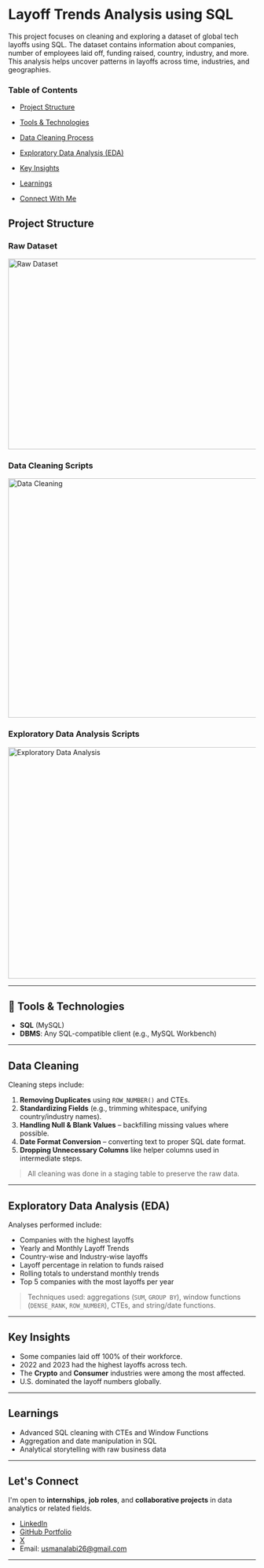 # Layoff Trends Analysis using SQL

This project focuses on cleaning and exploring a dataset of global tech layoffs using SQL. The dataset contains information about companies, number of employees laid off, funding raised, country, industry, and more. This analysis helps uncover patterns in layoffs across time, industries, and geographies.
### Table of Contents

- [Project Structure](https://github.com/Honour00/Global-Layoffs-Data-Project-sql/blob/main/README.md#project-structure)

- [Tools & Technologies](https://github.com/Honour00/Global-Layoffs-Data-Project-sql/blob/main/README.md#-tools--technologies)

- [Data Cleaning Process](https://github.com/Honour00/Global-Layoffs-Data-Project-sql/blob/main/README.md#data-cleaning)

- [Exploratory Data Analysis (EDA)](https://github.com/Honour00/Global-Layoffs-Data-Project-sql/blob/main/README.md#exploratory-data-analysis-eda)

- [Key Insights](https://github.com/Honour00/Global-Layoffs-Data-Project-sql/blob/main/README.md#key-insights)

- [Learnings](https://github.com/Honour00/Global-Layoffs-Data-Project-sql/blob/main/README.md#learnings)

- [Connect With Me](https://github.com/Honour00/Global-Layoffs-Data-Project-sql/blob/main/README.md#lets-connect)

## Project Structure

### Raw Dataset
<img width="900" height="388" alt="Raw Dataset" src="https://github.com/user-attachments/assets/2bfa3499-cd58-4780-a556-6ac5cfa78bb2" />

### Data Cleaning Scripts
<img width="955" height="487" alt="Data Cleaning" src="https://github.com/user-attachments/assets/59135caa-e342-41e3-a562-a3cfd5ad3c6b" />

### Exploratory Data Analysis Scripts
<img width="958" height="471" alt="Exploratory Data Analysis" src="https://github.com/user-attachments/assets/7b0af639-65c9-4981-9d88-fbaae59e4012" />

---

## 🔧 Tools & Technologies
- **SQL** (MySQL)
- **DBMS**: Any SQL-compatible client (e.g., MySQL Workbench)

---

## Data Cleaning

Cleaning steps include:
1. **Removing Duplicates** using `ROW_NUMBER()` and CTEs.
2. **Standardizing Fields** (e.g., trimming whitespace, unifying country/industry names).
3. **Handling Null & Blank Values** – backfilling missing values where possible.
4. **Date Format Conversion** – converting text to proper SQL date format.
5. **Dropping Unnecessary Columns** like helper columns used in intermediate steps.

> All cleaning was done in a staging table to preserve the raw data.

---

## Exploratory Data Analysis (EDA)

Analyses performed include:

- Companies with the highest layoffs
- Yearly and Monthly Layoff Trends
- Country-wise and Industry-wise layoffs
- Layoff percentage in relation to funds raised
- Rolling totals to understand monthly trends
- Top 5 companies with the most layoffs per year

> Techniques used: aggregations (`SUM`, `GROUP BY`), window functions (`DENSE_RANK`, `ROW_NUMBER`), CTEs, and string/date functions.

---

## Key Insights

- Some companies laid off 100% of their workforce.
- 2022 and 2023 had the highest layoffs across tech.
- The **Crypto** and **Consumer** industries were among the most affected.
- U.S. dominated the layoff numbers globally.

---

## Learnings

- Advanced SQL cleaning with CTEs and Window Functions
- Aggregation and date manipulation in SQL
- Analytical storytelling with raw business data

---

## Let's Connect

I'm open to **internships**, **job roles**, and **collaborative projects** in data analytics or related fields.

- [LinkedIn](https://www.linkedin.com/in/alabi-usman)
- [GitHub Portfolio](https://github.com/Honour00)
- [X](https://x.com/H0N0UR01)
- Email: usmanalabi26@gmail.com

---

